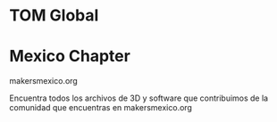 # TOM Global 
# Mexico Chapter
makersmexico.org

Encuentra todos los archivos de 3D y software que contribuimos de la comunidad que encuentras en makersmexico.org

